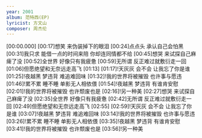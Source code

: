 ```yaml
---
year: 2001
album: 范特西(EP)
lyricist: 方文山
composer: 周杰伦
---
```

[00:00.000]
[00:17]想笑 来伪装掉下的眼泪
[00:24]点点头 承认自己会怕黑
[00:31]我只求 能借一点的时间来陪 你却连同情都不给
[00:45]想哭 来试探自己麻痺了没
[00:52]全世界 好像只有我疲惫
[00:59]无所谓 反正难过就敷衍走一回
[01:06]但愿绝望和无奈远走高飞
[01:13]
[01:17]!天灰灰 会不会 让我忘了你是谁
[01:25]!夜越黑 梦违背 难追难回味
[01:32]!我的世界将被摧毁 也许事与愿违
[01:46]!累不累 睡不睡 单影无人相依偎
[01:54]!夜越黑 梦违背 有谁肯安慰
[02:01]!我的世界将被摧毁 也许颓废也是
[02:16]!另一种美
[02:27]想哭 来试探自己麻痺了没
[02:35]全世界 好像只有我疲惫
[02:42]无所谓 反正难过就敷衍走一回
[02:49]但愿绝望和无奈远走高飞
[02:55]
[02:59]!天灰灰 会不会 让我忘了你是谁
[03:07]!夜越黑 梦违背 难追难回味
[03:14]!我的世界将被摧毁 也许事与愿违
[03:26]!累不累 睡不睡 单影无人相依偎
[03:35]!夜越黑 梦违背 有谁肯安慰
[03:41]!我的世界将被摧毁 也许颓废也是
[03:56]!另一种美